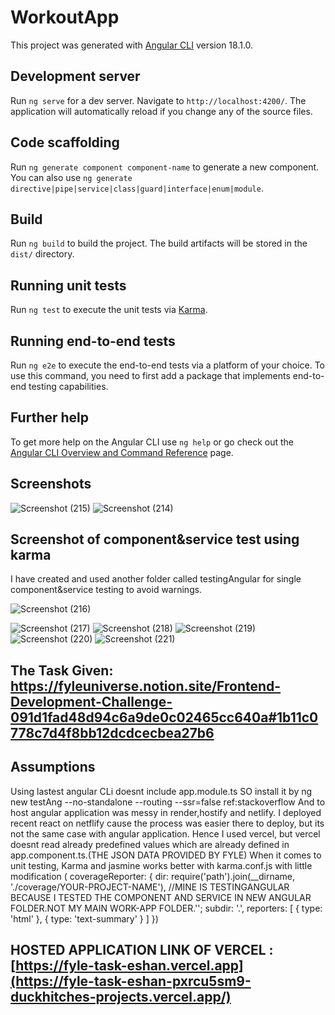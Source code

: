 # WorkoutApp

This project was generated with [Angular CLI](https://github.com/angular/angular-cli) version 18.1.0.

## Development server

Run `ng serve` for a dev server. Navigate to `http://localhost:4200/`. The application will automatically reload if you change any of the source files.

## Code scaffolding

Run `ng generate component component-name` to generate a new component. You can also use `ng generate directive|pipe|service|class|guard|interface|enum|module`.

## Build

Run `ng build` to build the project. The build artifacts will be stored in the `dist/` directory.

## Running unit tests

Run `ng test` to execute the unit tests via [Karma](https://karma-runner.github.io).

## Running end-to-end tests

Run `ng e2e` to execute the end-to-end tests via a platform of your choice. To use this command, you need to first add a package that implements end-to-end testing capabilities.

## Further help

To get more help on the Angular CLI use `ng help` or go check out the [Angular CLI Overview and Command Reference](https://angular.dev/tools/cli) page.

## Screenshots

![Screenshot (215)](https://github.com/user-attachments/assets/66d2a406-1cbf-4208-a040-ba1b5f0126e2)
![Screenshot (214)](https://github.com/user-attachments/assets/1389e9ac-63da-4cf6-8f11-b96674ca65b2)


## Screenshot of component&service test using karma
I have created and used another folder called testingAngular for single component&service testing to avoid warnings.


![Screenshot (216)](https://github.com/user-attachments/assets/0624cc66-ed4f-4742-85b0-68252b64c7a4)


![Screenshot (217)](https://github.com/user-attachments/assets/b28ee582-8f9e-4ed2-9b10-24269a9d3e18)
![Screenshot (218)](https://github.com/user-attachments/assets/1d0e5376-e662-4714-82e6-e45acc7f0a30)
![Screenshot (219)](https://github.com/user-attachments/assets/cfe4726c-6792-460e-bd0c-699860b4fde7)
![Screenshot (220)](https://github.com/user-attachments/assets/6c836b9b-af5c-4fc6-861e-3d7bb457a66e)
![Screenshot (221)](https://github.com/user-attachments/assets/762b35d6-0c62-4a1f-a4ab-4cc995188b53)


## The Task Given: https://fyleuniverse.notion.site/Frontend-Development-Challenge-091d1fad48d94c6a9de0c02465cc640a#1b11c0778c7d4f8bb12dcdcecbea27b6


## Assumptions
Using lastest angular CLi doesnt include app.module.ts
SO install it by ng new testAng --no-standalone --routing --ssr=false  ref:stackoverflow
And to host angular application was messy in render,hostify and netlify.
I deployed recent react on netflify cause the process was easier there to deploy, but its not the same case with angular application. 
Hence I used vercel, but vercel doesnt read already predefined values which are already defined in app.component.ts.(THE JSON DATA PROVIDED BY FYLE)
When it comes to unit testing, Karma and jasmine works better with karma.conf.js with little modification (
coverageReporter: {
        dir: require('path').join(__dirname, './coverage/YOUR-PROJECT-NAME'), //MINE IS TESTINGANGULAR BECAUSE I TESTED THE COMPONENT AND SERVICE IN NEW ANGULAR FOLDER.NOT MY MAIN WORK-APP FOLDER.'';
        subdir: '.',
        reporters: [
          { type: 'html' },
          { type: 'text-summary' }
        ]
      })


## HOSTED  APPLICATION LINK OF VERCEL : [https://fyle-task-eshan.vercel.app](https://fyle-task-eshan-pxrcu5sm9-duckhitches-projects.vercel.app/)
